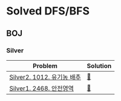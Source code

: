 # Solved DFS/BFS

## BOJ

### Silver

| Problem                                                            | Solution            |
| ------------------------------------------------------------------ | ------------------- |
| [Silver2. 1012. 유기농 배추](https://www.acmicpc.net/problem/1012) | [🚀](./boj.1012.js) |
| [Silver1. 2468. 안전영역](https://www.acmicpc.net/problem/2468)    | [🚀](./boj.2468.js) |
